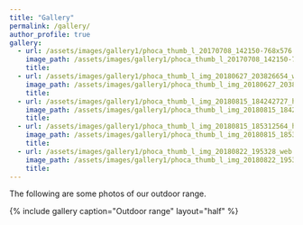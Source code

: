 ```yaml
---
title: "Gallery"
permalink: /gallery/
author_profile: true
gallery:
  - url: /assets/images/gallery1/phoca_thumb_l_20170708_142150-768x576.jpg
    image_path: /assets/images/gallery1/phoca_thumb_l_20170708_142150-768x576.jpg
    title: 
  - url: /assets/images/gallery1/phoca_thumb_l_img_20180627_203826654_web-768x1024.jpg
    image_path: /assets/images/gallery1/phoca_thumb_l_img_20180627_203826654_web-768x1024.jpg
    title: 
  - url: /assets/images/gallery1/phoca_thumb_l_img_20180815_184242727_hdr_web.jpg
    image_path: /assets/images/gallery1/phoca_thumb_l_img_20180815_184242727_hdr_web.jpg
    title: 
  - url: /assets/images/gallery1/phoca_thumb_l_img_20180815_185312564_hdr_web-150x150.jpg
    image_path: /assets/images/gallery1/phoca_thumb_l_img_20180815_185312564_hdr_web-150x150.jpg
    title: 
  - url: /assets/images/gallery1/phoca_thumb_l_img_20180822_195328_web.jpg
    image_path: /assets/images/gallery1/phoca_thumb_l_img_20180822_195328_web.jpg
    title: 
---
```

The following are some photos of our outdoor range.

{% include gallery caption="Outdoor range" layout="half" %}
